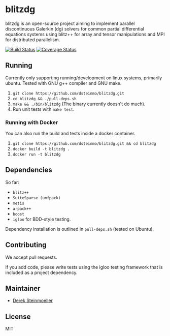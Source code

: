 # blitzdg

blitzdg is an open-source project aiming to implement parallel discontinuous Galerkin (dg) solvers for common partial differential equations systems using blitz++ for array and tensor manipulations and MPI for distributed parallelism.

[![Build Status](https://travis-ci.org/dsteinmo/blitzdg.svg?branch=master)](https://travis-ci.org/dsteinmo/blitzdg)  [![Coverage Status](https://coveralls.io/repos/github/dsteinmo/blitzdg/badge.svg)](https://coveralls.io/github/dsteinmo/blitzdg)

## Running

Currently only supporting running/development on linux systems, primarily ubuntu. Tested with GNU g++ compiler and GNU make.

1. `git clone https://github.com/dsteinmo/blitzdg.git`
2. `cd blitzdg && ./pull-deps.sh`
3.  `make && ./bin/blitzdg` (The binary currently doesn't do much).
4. Run unit tests with `make test`.

### Running with Docker

You can also run the build and tests inside a docker container.

1. `git clone https://github.com/dsteinmo/blitzdg.git && cd blitzdg`
2. `docker build -t blitzdg .`
3. `docker run -t blitzdg`

## Dependencies

So far: 

* `blitz++`
* `SuiteSparse (umfpack)`
* `metis`
* `arpack++`
* `boost`
* `igloo` for BDD-style testing.

Dependency installation is outlined in `pull-deps.sh` (tested on Ubuntu).

## Contributing

We accept pull requests. 

If you add code, please write tests using the igloo testing framework that is included as a project dependency.

## Maintainer

* [Derek Steinmoeller](https://github.com/dsteinmo)

## License

MIT
